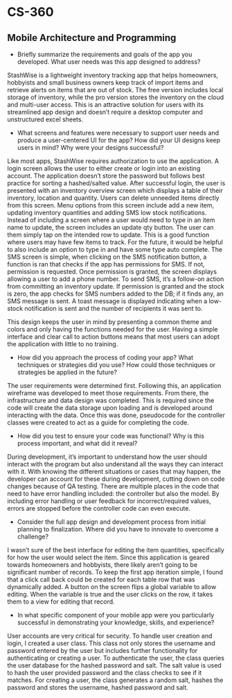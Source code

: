 # CS-360
## Mobile Architecture and Programming

- Briefly summarize the requirements and goals of the app you developed. What user needs was this app designed to address?

StashWise is a lightweight inventory tracking app that helps homeowners, hobbyists and small business owners keep track of import items and retrieve alerts on items that are out of stock. The free version includes local storage of inventory, while the pro version stores the inventory on the cloud and multi-user access. This is an attractive solution for users with its streamlined app design and doesn’t require a desktop computer and unstructured excel sheets.

- What screens and features were necessary to support user needs and produce a user-centered UI for the app? How did your UI designs keep users in mind? Why were your designs successful?

Like most apps, StashWise requires authorization to use the application. A login screen allows the user to either create or login into an existing account. The application doesn’t store the password but follows best practice for sorting a hashed/salted value.
After successful login, the user is presented with an inventory overview screen which displays a table of their inventory, location and quantity. Users can delete unneeded items directly from this screen. Menu options from this screen include add a new item, updating inventory quantities and adding SMS low stock notifications.
Instead of including a screen where a user would need to type in an item name to update, the screen includes an update qty button. The user can them simply tap on the intended row to update. This is a good function where users may have few items to track. For the future, it would be helpful to also include an option to type in and have some type auto complete.
The SMS screen is simple, when clicking on the SMS notification button, a function is ran that checks if the app has permissions for SMS. If not, permission is requested. Once permission is granted, the screen displays allowing a user to add a phone number. To send SMS, it’s a follow-on action from committing an inventory update. If permission is granted and the stock is zero, the app checks for SMS numbers added to the DB; if it finds any, an SMS message is sent. A toast message is displayed indicating when a low-stock notification is sent and the number of recipients it was sent to.

This design keeps the user in mind by presenting a common theme and colors and only having the functions needed for the user. Having a simple interface and clear call to action buttons means that most users can adopt the application with little to no training.

- How did you approach the process of coding your app? What techniques or strategies did you use? How could those techniques or strategies be applied in the future?

The user requirements were determined first. Following this, an application wireframe was developed to meet those requirements. From there, the infrastructure and data design was completed. This is required since the code will create the data storage upon loading and is developed around interacting with the data.
Once this was done, pseudocode for the controller classes were created to act as a guide for completing the code.

- How did you test to ensure your code was functional? Why is this process important, and what did it reveal?

During development, it’s important to understand how the user should interact with the program but also understand all the ways they can interact with it. With knowing the different situations or cases that may happen, the developer can account for these during development, cutting down on code changes because of QA testing.
There are multiple places in the code that need to have error handling included: the controller but also the model. By including error handling or user feedback for incorrect/required values, errors are stopped before the controller code can even execute.

- Consider the full app design and development process from initial planning to finalization. Where did you have to innovate to overcome a challenge?

I wasn’t sure of the best interface for editing the item quantities, specifically for how the user would select the item. Since this application is geared towards homeowners and hobbyists, there likely aren’t going to be significant number of records. To keep the first app iteration simple, I found that a click call back could be created for each table row that was dynamically added. A button on the screen flips a global variable to allow editing. When the variable is true and the user clicks on the row, it takes them to a view for editing that record.

- In what specific component of your mobile app were you particularly successful in demonstrating your knowledge, skills, and experience?

User accounts are very critical for security. To handle user creation and login, I created a user class. This class not only stores the username and password entered by the user but includes further functionality for authenticating or creating a user. To authenticate the user, the class queries the user database for the hashed password and salt. The salt value is used to hash the user provided password and the class checks to see if it matches. For creating a user, the class generates a random salt, hashes the password and stores the username, hashed password and salt.
